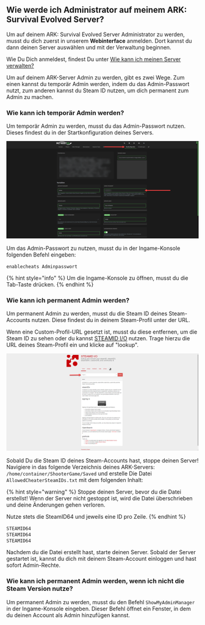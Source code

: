 ## Wie werde ich Administrator auf meinem ARK: Survival Evolved Server?

Um auf deinem ARK: Survival Evolved Server Administrator zu werden, musst du dich zuerst in unserem **Webinterface** anmelden. Dort kannst du dann deinen Server auswählen und mit der Verwaltung beginnen.

Wie Du Dich anmeldest, findest Du unter [Wie kann ich meinen Server verwalten?](allgemeine-informationen.md#wie-kann-ich-meinen-server-verwalten)

Um auf deinem ARK-Server Admin zu werden, gibt es zwei Wege.
Zum einen kannst du temporär Admin werden, indem du das Admin-Passwort nutzt, zum anderen kannst du Steam ID nutzen, um dich permanent zum Admin zu machen.

### Wie kann ich temporär Admin werden?

Um temporär Admin zu werden, musst du das Admin-Passwort nutzen. Dieses findest du in der Startkonfiguration deines Servers.

![Admin-Passwort](../../.gitbook/assets/ark-admin-passwort.png)

Um das Admin-Passwort zu nutzen, musst du in der Ingame-Konsole folgenden Befehl eingeben:

```text
enablecheats Adminpasswort
```

{% hint style="info" %}
Um die Ingame-Konsole zu öffnen, musst du die Tab-Taste drücken.
{% endhint %}

### Wie kann ich permanent Admin werden?

Um permanent Admin zu werden, musst du die Steam ID deines Steam-Accounts nutzen. Diese findest du in deinem Steam-Profil unter der URL.

Wenn eine Custom-Profil-URL gesetzt ist, musst du diese entfernen, um die Steam ID zu sehen oder du kannst [STEAMID I/O](https://steamid.io/) nutzen. Trage hierzu die URL deines Steam-Profil ein und klicke auf "lookup".

![Steam ID](../../.gitbook/assets/steam-id.png)

Sobald Du die Steam ID deines Steam-Accounts hast, stoppe deinen Server!
Navigiere in das folgende Verzeichnis deines ARK-Servers: `/home/container/ShooterGame/Saved` und erstelle Die Datei `AllowedCheaterSteamIDs.txt` mit dem folgenden Inhalt:

{% hint style="warning" %}
Stoppe deinen Server, bevor du die Datei erstellst! Wenn der Server nicht gestoppt ist, wird die Datei überschrieben und deine Änderungen gehen verloren.

Nutze stets die SteamID64 und jeweils eine ID pro Zeile.
{% endhint %}

```text
STEAMID64
STEAMID64
STEAMID64
```

Nachdem du die Datei erstellt hast, starte deinen Server. Sobald der Server gestartet ist, kannst du dich mit deinem Steam-Account einloggen und hast sofort Admin-Rechte.

### Wie kann ich permanent Admin werden, wenn ich nicht die Steam Version nutze?

Um permanent Admin zu werden, musst du den Befehl `ShowMyAdminManager` in der Ingame-Konsole eingeben. Dieser Befehl öffnet ein Fenster, in dem du deinen Account als Admin hinzufügen kannst.